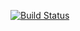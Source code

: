 
[![Build Status](https://api.shippable.com/projects/537ddccd86eb512b005a7572/badge/master)](https://www.shippable.com/projects/537ddccd86eb512b005a7572/builds/4)

